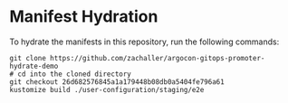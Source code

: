 # Manifest Hydration

To hydrate the manifests in this repository, run the following commands:

```shell
git clone https://github.com/zachaller/argocon-gitops-promoter-hydrate-demo
# cd into the cloned directory
git checkout 26d682576845a1a179448b08db0a5404fe796a61
kustomize build ./user-configuration/staging/e2e
```
